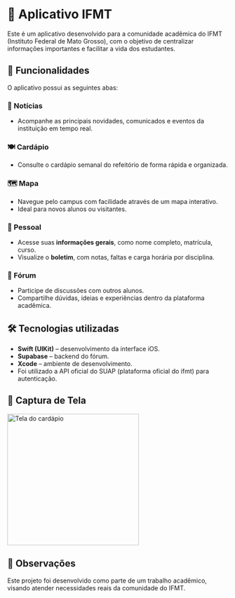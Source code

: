 # 📱 Aplicativo IFMT

Este é um aplicativo desenvolvido para a comunidade acadêmica do IFMT (Instituto Federal de Mato Grosso), com o objetivo de centralizar informações importantes e facilitar a vida dos estudantes.

## 🚀 Funcionalidades

O aplicativo possui as seguintes abas:

### 📰 Notícias
- Acompanhe as principais novidades, comunicados e eventos da instituição em tempo real.

### 🍽 Cardápio
- Consulte o cardápio semanal do refeitório de forma rápida e organizada.

### 🗺 Mapa
- Navegue pelo campus com facilidade através de um mapa interativo.
- Ideal para novos alunos ou visitantes.

### 👤 Pessoal
- Acesse suas **informações gerais**, como nome completo, matrícula, curso.
- Visualize o **boletim**, com notas, faltas e carga horária por disciplina.

### 💬 Fórum
- Participe de discussões com outros alunos.
- Compartilhe dúvidas, ideias e experiências dentro da plataforma acadêmica.

## 🛠 Tecnologias utilizadas

- **Swift (UIKit)** – desenvolvimento da interface iOS.
- **Supabase** – backend do fórum.
- **Xcode** – ambiente de desenvolvimento.
- Foi utilizado a API oficial do SUAP (plataforma oficial do ifmt) para autenticação.

## 📸 Captura de Tela

<img src="https://i.imgur.com/oqvdW5i.jpeg" alt="Tela do cardápio" width="300"/>


## 📌 Observações

Este projeto foi desenvolvido como parte de um trabalho acadêmico, visando atender necessidades reais da comunidade do IFMT.

